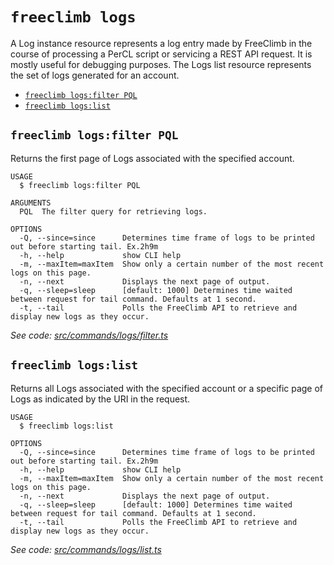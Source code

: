 `freeclimb logs`
================

A Log instance resource represents a log entry made by FreeClimb in the course of processing a PerCL script or servicing a REST API request. It is mostly useful for debugging purposes. The Logs list resource represents the set of logs generated for an account.

* [`freeclimb logs:filter PQL`](#freeclimb-logsfilter-pql)
* [`freeclimb logs:list`](#freeclimb-logslist)

## `freeclimb logs:filter PQL`

Returns the first page of Logs associated with the specified account.

```
USAGE
  $ freeclimb logs:filter PQL

ARGUMENTS
  PQL  The filter query for retrieving logs.

OPTIONS
  -Q, --since=since      Determines time frame of logs to be printed out before starting tail. Ex.2h9m
  -h, --help             show CLI help
  -m, --maxItem=maxItem  Show only a certain number of the most recent logs on this page.
  -n, --next             Displays the next page of output.
  -q, --sleep=sleep      [default: 1000] Determines time waited between request for tail command. Defaults at 1 second.
  -t, --tail             Polls the FreeClimb API to retrieve and display new logs as they occur.
```

_See code: [src/commands/logs/filter.ts](https://github.com/FreeClimbAPI/freeclimb-cli/blob/v0.4.1/src/commands/logs/filter.ts)_

## `freeclimb logs:list`

Returns all Logs associated with the specified account or a specific page of Logs as indicated by the URI in the request.

```
USAGE
  $ freeclimb logs:list

OPTIONS
  -Q, --since=since      Determines time frame of logs to be printed out before starting tail. Ex.2h9m
  -h, --help             show CLI help
  -m, --maxItem=maxItem  Show only a certain number of the most recent logs on this page.
  -n, --next             Displays the next page of output.
  -q, --sleep=sleep      [default: 1000] Determines time waited between request for tail command. Defaults at 1 second.
  -t, --tail             Polls the FreeClimb API to retrieve and display new logs as they occur.
```

_See code: [src/commands/logs/list.ts](https://github.com/FreeClimbAPI/freeclimb-cli/blob/v0.4.1/src/commands/logs/list.ts)_

